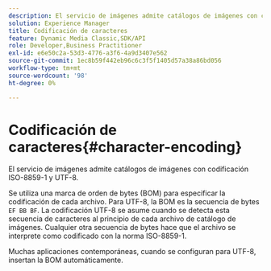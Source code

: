 ```yaml
---
description: El servicio de imágenes admite catálogos de imágenes con codificación ISO-8859-1 y UTF-8.
solution: Experience Manager
title: Codificación de caracteres
feature: Dynamic Media Classic,SDK/API
role: Developer,Business Practitioner
exl-id: e6e50c2a-53d3-4776-a3f6-4a9d3407e562
source-git-commit: 1ec8b59f442eb96c6c3f5f1405d57a38a86bd056
workflow-type: tm+mt
source-wordcount: '98'
ht-degree: 0%

---
```


# Codificación de caracteres{#character-encoding}

El servicio de imágenes admite catálogos de imágenes con codificación ISO-8859-1 y UTF-8.

Se utiliza una marca de orden de bytes (BOM) para especificar la codificación de cada archivo. Para UTF-8, la BOM es la secuencia de bytes `EF BB BF`. La codificación UTF-8 se asume cuando se detecta esta secuencia de caracteres al principio de cada archivo de catálogo de imágenes. Cualquier otra secuencia de bytes hace que el archivo se interprete como codificado con la norma ISO-8859-1.

Muchas aplicaciones contemporáneas, cuando se configuran para UTF-8, insertan la BOM automáticamente.
